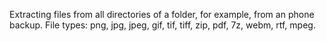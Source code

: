 Extracting files from all directories of a folder, for example, from an phone backup.
File types: png, jpg, jpeg, gif, tif, tiff, zip, pdf, 7z, webm, rtf, mpeg.
